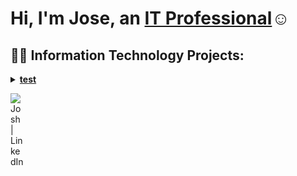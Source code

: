<h1>Hi, I'm Jose, an <a href="https://linkedin.com/in/jose-guerrero-09a8b72b5">IT Professional</a>☺</h1>

## 👨‍💻 Information Technology Projects:

<details>
  <summary><b><a href="https://github.com/Jose01000111/Jose01000111">test</a></b></summary>

  <p><b>Description:</b> test</p>
  
  ![test Image](https://github.com/Jose01000111/Jose01000111/blob/main/Screenshot%202025-03-21%20190441%20-%20Copy%20(2).png)

</details>


[<img align="left" alt="Josh | LinkedIn" width="22px" src="https://cdn.jsdelivr.net/npm/simple-icons@v3/icons/linkedin.svg" />][linkedin]

[linkedin]: https://linkedin.com/in/jose-guerrero-09a8b72b5
